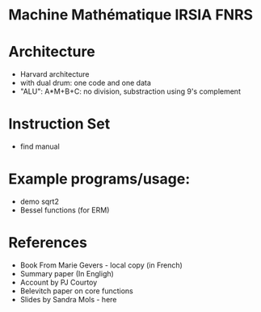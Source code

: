 # Machine Mathématique IRSIA FNRS

# Architecture

* Harvard architecture
* with dual drum: one code and one data
* "ALU": A*M+B+C: no division, substraction using 9's complement  

# Instruction Set
* find manual

# Example programs/usage:

* demo sqrt2
* Bessel functions (for ERM)

# References

* Book From Marie Gevers - local copy (in French)
* Summary paper (In Engligh)
* Account by PJ Courtoy
* Belevitch paper on core functions
* Slides by Sandra Mols - here


